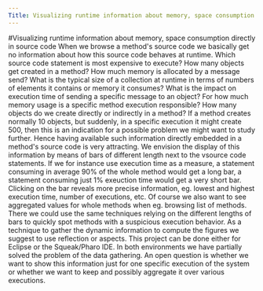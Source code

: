 ```yaml
---
Title: Visualizing runtime information about memory, space consumption directly in source code
---
```

#Visualizing runtime information about memory, space consumption directly in source code
When we browse a method's source code we basically get no information about how this source code behaves at runtime. Which source code statement is most expensive to execute? How many objects get created in a method? How much memory is allocated by a message send? What is the typical size of a collection at runtime in terms of numbers of elements it contains or memory it consumes? What is the impact on execution time of sending a specific message to an object? For how much memory usage is a specific method execution responsible? How many objects do we create directly or indirectly in a method? If a method creates normally 10 objects, but suddenly, in a specific execution it might create 500, then this is an indication for a possible problem we might want to study further. Hence having available such information directly embedded in a method's source code is very attracting. 
We envision the display of this information by means of bars of different length next to the vsource code statements. If we for instance use execution time as a measure, a statement consuming in average 90% of the whole method would get a long bar, a statement consuming just 1% exeuction time would get a very short bar. Clicking on the bar reveals more precise information, eg. lowest and highest execution time, number of executions, etc.
Of course we also want to see aggregated values for whole methods when eg. browsing list of methods. There we could use the same techniques relying on the different lengths of bars to quickly spot methods with a suspicious execution behavior. 
As a technique to gather the dynamic information to compute the figures we suggest to use reflection or aspects. This project can be done either for Eclipse or the Squeak/Pharo IDE. In both environments we have partially solved the problem of the data gathering.
An open question is whether we want to show this information just for one specific execution of the system or whether we want to keep and possibly aggregate it over various executions.
